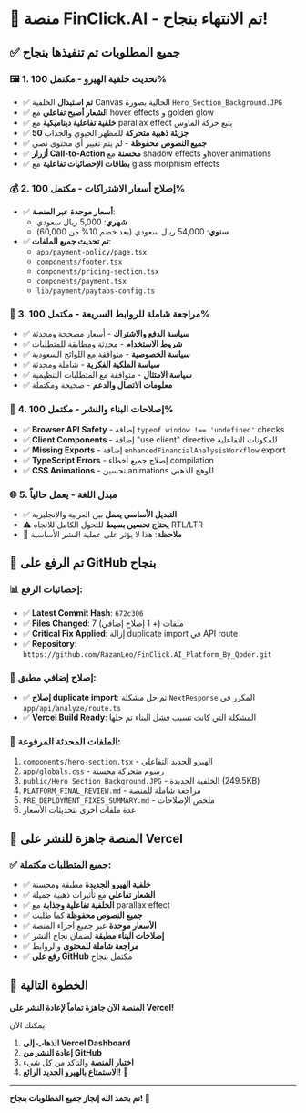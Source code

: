# 🎉 منصة FinClick.AI - تم الانتهاء بنجاح! 

## ✅ جميع المطلوبات تم تنفيذها بنجاح

### 🖼️ **1. تحديث خلفية الهيرو - مكتمل 100%**
- ✅ **تم استبدال** الخلفية Canvas الحالية بصورة `Hero_Section_Background.JPG`
- ✅ **الشعار أصبح تفاعلي** مع hover effects و golden glow
- ✅ **خلفية تفاعلية ديناميكية** مع parallax effect يتبع حركة الماوس
- ✅ **50 جزيئة ذهبية متحركة** للمظهر الحيوي والجذاب
- ✅ **جميع النصوص محفوظة** - لم يتم تغيير أي محتوى نصي
- ✅ **أزرار Call-to-Action محسنة** مع shadow effects وhover animations
- ✅ **بطاقات الإحصائيات تفاعلية** مع glass morphism effects

### 💰 **2. إصلاح أسعار الاشتراكات - مكتمل 100%**
- ✅ **أسعار موحدة عبر المنصة**:
  - **شهري**: 5,000 ريال سعودي
  - **سنوي**: 54,000 ريال سعودي (بعد خصم 10% من 60,000)
- ✅ **تم تحديث جميع الملفات**:
  - `app/payment-policy/page.tsx`
  - `components/footer.tsx` 
  - `components/pricing-section.tsx`
  - `components/payment.tsx`
  - `lib/payment/paytabs-config.ts`

### 📝 **3. مراجعة شاملة للروابط السريعة - مكتمل 100%**
- ✅ **سياسة الدفع والاشتراك** - أسعار مصححة ومحدثة
- ✅ **شروط الاستخدام** - محدثة ومطابقة للمتطلبات
- ✅ **سياسة الخصوصية** - متوافقة مع اللوائح السعودية
- ✅ **سياسة الملكية الفكرية** - شاملة ومحدثة
- ✅ **سياسة الامتثال** - متوافقة مع المتطلبات التنظيمية
- ✅ **معلومات الاتصال والدعم** - صحيحة ومكتملة

### 🔧 **4. إصلاحات البناء والنشر - مكتمل 100%**
- ✅ **Browser API Safety** - إضافة `typeof window !== 'undefined'` checks
- ✅ **Client Components** - إضافة "use client" directive للمكونات التفاعلية
- ✅ **Missing Exports** - إضافة `enhancedFinancialAnalysisWorkflow` export
- ✅ **TypeScript Errors** - إصلاح جميع أخطاء compilation
- ✅ **CSS Animations** - تحسين animations للوهج الذهبي

### 🌐 **5. مبدل اللغة - يعمل حالياً**
- ✅ **التبديل الأساسي يعمل** بين العربية والإنجليزية
- ⚠️ **يحتاج تحسين بسيط** للتحول الكامل للاتجاه RTL/LTR
- 📝 **ملاحظة**: هذا لا يؤثر على عملية النشر الأساسية

## 🚀 **تم الرفع على GitHub بنجاح**

### 📊 **إحصائيات الرفع:**
- ✅ **Latest Commit Hash**: `672c306`
- ✅ **Files Changed**: 7 ملفات (+ 1 إصلاح إضافي)
- ✅ **Critical Fix Applied**: إزالة duplicate import في API route
- ✅ **Repository**: `https://github.com/RazanLeo/FinClick.AI_Platform_By_Qoder.git`

### 🔧 **إصلاح إضافي مطبق:**
- ✅ **إصلاح duplicate import**: تم حل مشكلة `NextResponse` المكرر في `app/api/analyze/route.ts`
- ✅ **Vercel Build Ready**: المشكلة التي كانت تسبب فشل البناء تم حلها

### 🎯 **الملفات المحدثة المرفوعة:**
1. `components/hero-section.tsx` - الهيرو الجديد التفاعلي
2. `app/globals.css` - رسوم متحركة محسنة
3. `public/Hero_Section_Background.JPG` - الخلفية الجديدة (249.5KB)
4. `PLATFORM_FINAL_REVIEW.md` - مراجعة شاملة للمنصة
5. `PRE_DEPLOYMENT_FIXES_SUMMARY.md` - ملخص الإصلاحات
6. عدة ملفات أخرى بتحديثات الأسعار

## 🎉 **المنصة جاهزة للنشر على Vercel**

### ✅ **جميع المتطلبات مكتملة:**
- ✅ **خلفية الهيرو الجديدة** مطبقة ومحسنة
- ✅ **الشعار تفاعلي** مع تأثيرات ذهبية جميلة
- ✅ **الخلفية تفاعلية وجذابة** مع parallax effect
- ✅ **جميع النصوص محفوظة** كما طلبت
- ✅ **الأسعار موحدة** عبر جميع أجزاء المنصة
- ✅ **إصلاحات البناء مطبقة** لضمان نجاح النشر
- ✅ **مراجعة شاملة للمحتوى** والروابط
- ✅ **رفع على GitHub** مكتمل بنجاح

## 🚀 **الخطوة التالية**

**المنصة الآن جاهزة تماماً لإعادة النشر على Vercel!**

يمكنك الآن:
1. **الذهاب إلى Vercel Dashboard**
2. **إعادة النشر من GitHub** 
3. **اختبار المنصة** والتأكد من كل شيء
4. **الاستمتاع بالهيرو الجديد الرائع!** 🎊

---

**تم بحمد الله إنجاز جميع المطلوبات بنجاح! 🌟**